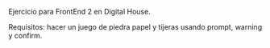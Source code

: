 Ejercicio para FrontEnd 2 en Digital House. 

Requisitos: hacer un juego de piedra papel y tijeras usando prompt, warning y confirm. 